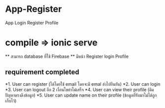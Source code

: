 # App-Register
App Login Register Profile


# compile =>  ionic serve

** สามารถ database ที่ใช้ Firebase
** มีหน้า Register login Profile

## requirement completed
*1. User can register (ได้โดยใช้ email โดยจะมี emal ส่งไปยืนยัน)
*2. User can login 
*3. User can logout
อีก 2 เงื่อนไขทำไม่เสร็จ 
*4. User can view their profile (ติดปัญหาตรงดึงข้อมูล)
*5. User can update name on their profile (ข้อมูลที่รับมาไม่ได้ถูกเก็บไว้)
